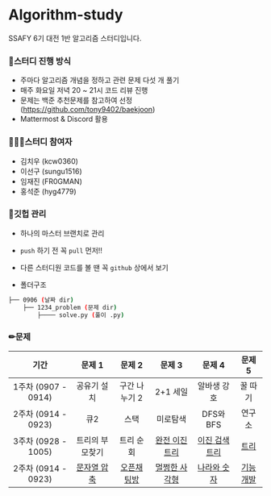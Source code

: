 # Algorithm-study
SSAFY 6기 대전 1반 알고리즘 스터디입니다.


### 📗스터디 진행 방식

- 주마다 알고리즘 개념을 정하고 관련 문제 다섯 개 풀기
- 매주 화요일 저녁 20 ~ 21시 코드 리뷰 진행 
- 문제는 백준 추천문제를 참고하여 선정 (https://github.com/tony9402/baekjoon)
- Mattermost & Discord 활용



### 👨‍👧‍👧스터디 참여자

- 김치우 (kcw0360)
- 이선구 (sungu1516)
- 임재진 (FR0GMAN)
- 홍석준 (hyg4779)



### 🔧깃헙 관리

-  하나의 마스터 브랜치로 관리
- `push` 하기 전 꼭 `pull` 먼저!!
- 다른 스터디원 코드를 볼 땐 꼭 `github` 상에서 보기

- 폴더구조

```bash
├── 0906 (날짜 dir)
   	├── 1234_problem (문제 dir)
   		├──── solve.py (풀이 .py)
```



### ✏문제

|        기간         |     문제 1      |    문제 2     |     문제 3     |     문제 4     | 문제 5  |
| :-----------------: | :-------------: | :-----------: | :------------: | :------------: | :-----: |
| 1주차 (0907 - 0914) |   공유기 설치   | 구간 나누기 2 |    2+1 세일    |  알바생 강호   | 꿀 따기 |
| 2주차 (0914 - 0923) |       큐2       |     스택      |    미로탐색    |   DFS와 BFS    | 연구소  |
| 3주차 (0928 - 1005) | 트리의 부모찾기 |   트리 순회   | [완전 이진 트리](https://www.acmicpc.net/problem/9934) | [이진 검색 트리](https://www.acmicpc.net/problem/5639) |  [트리](https://www.acmicpc.net/problem/1068)   |
| 2주차 (0914 - 0923) |       [문자열 압축](https://programmers.co.kr/learn/courses/30/lessons/60057)       |     [오픈채팅방](https://programmers.co.kr/learn/courses/30/lessons/42888)      |    [멀쩡한 사각형](https://programmers.co.kr/learn/courses/30/lessons/62048)    |   [나라와 숫자](https://programmers.co.kr/learn/courses/30/lessons/12899)    | [기능개발](https://programmers.co.kr/learn/courses/30/lessons/42586)  |

